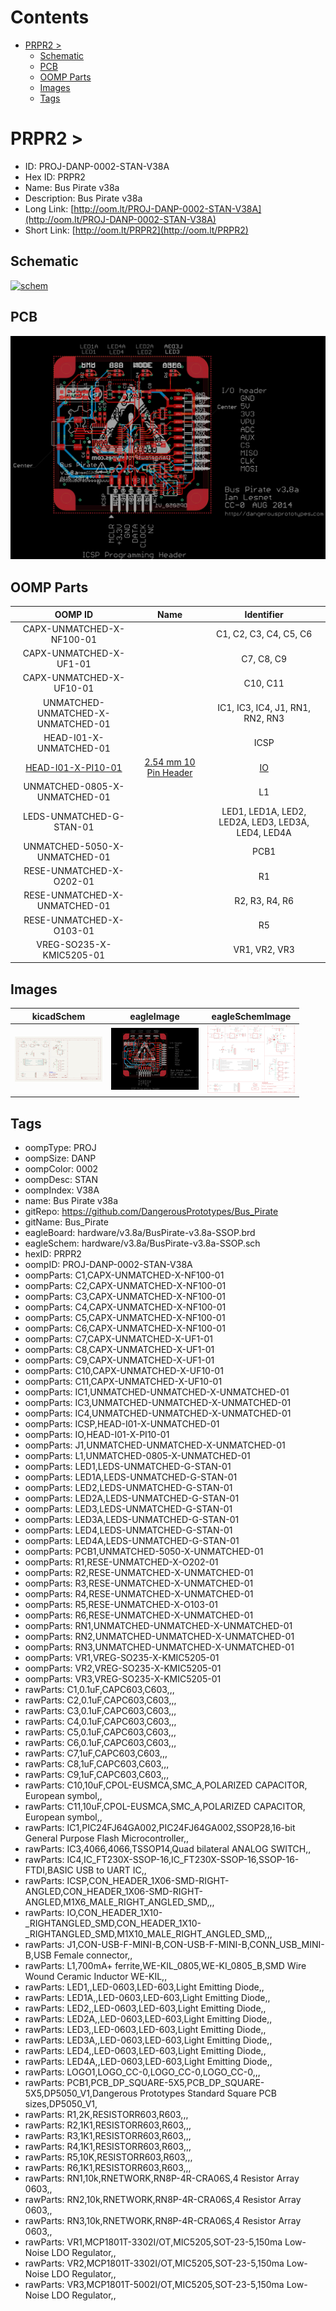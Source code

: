 



Contents
========

* [PRPR2 > ](#prpr2--)
	* [Schematic](#schematic)
	* [PCB](#pcb)
	* [OOMP Parts](#oomp-parts)
	* [Images](#images)
	* [Tags](#tags)

# PRPR2 > 

- ID: PROJ-DANP-0002-STAN-V38A
- Hex ID: PRPR2
- Name: Bus Pirate v38a
- Description: Bus Pirate v38a
- Long Link: [http://oom.lt/PROJ-DANP-0002-STAN-V38A](http://oom.lt/PROJ-DANP-0002-STAN-V38A)
- Short Link: [http://oom.lt/PRPR2](http://oom.lt/PRPR2)

## Schematic
  
[![schem](eagleSchemImage.png)](eagleSchemImage.png)
## PCB
  
[![pcb](eagleImage.png)](eagleImage.png)
## OOMP Parts
  

|OOMP ID|Name|Identifier|
| :---: | :---: | :---: |
|CAPX-UNMATCHED-X-NF100-01||C1, C2, C3, C4, C5, C6|
|CAPX-UNMATCHED-X-UF1-01||C7, C8, C9|
|CAPX-UNMATCHED-X-UF10-01||C10, C11|
|UNMATCHED-UNMATCHED-X-UNMATCHED-01||IC1, IC3, IC4, J1, RN1, RN2, RN3|
|HEAD-I01-X-UNMATCHED-01||ICSP|
|[HEAD-I01-X-PI10-01](https://github.com/oomlout/oomlout_OOMP_parts/tree/main/HEAD-I01-X-PI10-01/)|[2.54 mm 10 Pin Header](https://github.com/oomlout/oomlout_OOMP_parts/tree/main/HEAD-I01-X-PI10-01/)|[IO](https://github.com/oomlout/oomlout_OOMP_parts/tree/main/HEAD-I01-X-PI10-01/)|
|UNMATCHED-0805-X-UNMATCHED-01||L1|
|LEDS-UNMATCHED-G-STAN-01||LED1, LED1A, LED2, LED2A, LED3, LED3A, LED4, LED4A|
|UNMATCHED-5050-X-UNMATCHED-01||PCB1|
|RESE-UNMATCHED-X-O202-01||R1|
|RESE-UNMATCHED-X-UNMATCHED-01||R2, R3, R4, R6|
|RESE-UNMATCHED-X-O103-01||R5|
|VREG-SO235-X-KMIC5205-01||VR1, VR2, VR3|

## Images
  
  

|kicadSchem|eagleImage|eagleSchemImage|
| :---: | :---: | :---: |
|[![kicadSchem](kicadSchem_140.png)](kicadSchem.png)|[![eagleImage](eagleImage_140.png)](eagleImage.png)|[![eagleSchemImage](eagleSchemImage_140.png)](eagleSchemImage.png)|

## Tags

- oompType: PROJ
- oompSize: DANP
- oompColor: 0002
- oompDesc: STAN
- oompIndex: V38A
- name: Bus Pirate v38a
- gitRepo: https://github.com/DangerousPrototypes/Bus_Pirate
- gitName: Bus_Pirate
- eagleBoard: hardware/v3.8a/BusPirate-v3.8a-SSOP.brd
- eagleSchem: hardware/v3.8a/BusPirate-v3.8a-SSOP.sch
- hexID: PRPR2
- oompID: PROJ-DANP-0002-STAN-V38A
- oompParts: C1,CAPX-UNMATCHED-X-NF100-01
- oompParts: C2,CAPX-UNMATCHED-X-NF100-01
- oompParts: C3,CAPX-UNMATCHED-X-NF100-01
- oompParts: C4,CAPX-UNMATCHED-X-NF100-01
- oompParts: C5,CAPX-UNMATCHED-X-NF100-01
- oompParts: C6,CAPX-UNMATCHED-X-NF100-01
- oompParts: C7,CAPX-UNMATCHED-X-UF1-01
- oompParts: C8,CAPX-UNMATCHED-X-UF1-01
- oompParts: C9,CAPX-UNMATCHED-X-UF1-01
- oompParts: C10,CAPX-UNMATCHED-X-UF10-01
- oompParts: C11,CAPX-UNMATCHED-X-UF10-01
- oompParts: IC1,UNMATCHED-UNMATCHED-X-UNMATCHED-01
- oompParts: IC3,UNMATCHED-UNMATCHED-X-UNMATCHED-01
- oompParts: IC4,UNMATCHED-UNMATCHED-X-UNMATCHED-01
- oompParts: ICSP,HEAD-I01-X-UNMATCHED-01
- oompParts: IO,HEAD-I01-X-PI10-01
- oompParts: J1,UNMATCHED-UNMATCHED-X-UNMATCHED-01
- oompParts: L1,UNMATCHED-0805-X-UNMATCHED-01
- oompParts: LED1,LEDS-UNMATCHED-G-STAN-01
- oompParts: LED1A,LEDS-UNMATCHED-G-STAN-01
- oompParts: LED2,LEDS-UNMATCHED-G-STAN-01
- oompParts: LED2A,LEDS-UNMATCHED-G-STAN-01
- oompParts: LED3,LEDS-UNMATCHED-G-STAN-01
- oompParts: LED3A,LEDS-UNMATCHED-G-STAN-01
- oompParts: LED4,LEDS-UNMATCHED-G-STAN-01
- oompParts: LED4A,LEDS-UNMATCHED-G-STAN-01
- oompParts: PCB1,UNMATCHED-5050-X-UNMATCHED-01
- oompParts: R1,RESE-UNMATCHED-X-O202-01
- oompParts: R2,RESE-UNMATCHED-X-UNMATCHED-01
- oompParts: R3,RESE-UNMATCHED-X-UNMATCHED-01
- oompParts: R4,RESE-UNMATCHED-X-UNMATCHED-01
- oompParts: R5,RESE-UNMATCHED-X-O103-01
- oompParts: R6,RESE-UNMATCHED-X-UNMATCHED-01
- oompParts: RN1,UNMATCHED-UNMATCHED-X-UNMATCHED-01
- oompParts: RN2,UNMATCHED-UNMATCHED-X-UNMATCHED-01
- oompParts: RN3,UNMATCHED-UNMATCHED-X-UNMATCHED-01
- oompParts: VR1,VREG-SO235-X-KMIC5205-01
- oompParts: VR2,VREG-SO235-X-KMIC5205-01
- oompParts: VR3,VREG-SO235-X-KMIC5205-01
- rawParts: C1,0.1uF,CAPC603,C603,,,
- rawParts: C2,0.1uF,CAPC603,C603,,,
- rawParts: C3,0.1uF,CAPC603,C603,,,
- rawParts: C4,0.1uF,CAPC603,C603,,,
- rawParts: C5,0.1uF,CAPC603,C603,,,
- rawParts: C6,0.1uF,CAPC603,C603,,,
- rawParts: C7,1uF,CAPC603,C603,,,
- rawParts: C8,1uF,CAPC603,C603,,,
- rawParts: C9,1uF,CAPC603,C603,,,
- rawParts: C10,10uF,CPOL-EUSMCA,SMC_A,POLARIZED CAPACITOR, European symbol,,
- rawParts: C11,10uF,CPOL-EUSMCA,SMC_A,POLARIZED CAPACITOR, European symbol,,
- rawParts: IC1,PIC24FJ64GA002,PIC24FJ64GA002,SSOP28,16-bit General Purpose Flash Microcontroller,,
- rawParts: IC3,4066,4066,TSSOP14,Quad bilateral ANALOG SWITCH,,
- rawParts: IC4,IC_FT230X-SSOP-16,IC_FT230X-SSOP-16,SSOP-16-FTDI,BASIC USB to UART IC,,
- rawParts: ICSP,CON_HEADER_1X06-SMD-RIGHT-ANGLED,CON_HEADER_1X06-SMD-RIGHT-ANGLED,M1X6_MALE_RIGHT_ANGLED_SMD,,,
- rawParts: IO,CON_HEADER_1X10-_RIGHTANGLED_SMD,CON_HEADER_1X10-_RIGHTANGLED_SMD,M1X10_MALE_RIGHT_ANGLED_SMD,,,
- rawParts: J1,CON-USB-F-MINI-B,CON-USB-F-MINI-B,CONN_USB_MINI-B,USB Female connector,,
- rawParts: L1,700mA+ ferrite,WE-KIL_0805,WE-KI_0805_B,SMD Wire Wound Ceramic Inductor WE-KIL,,
- rawParts: LED1,,LED-0603,LED-603,Light Emitting Diode,,
- rawParts: LED1A,,LED-0603,LED-603,Light Emitting Diode,,
- rawParts: LED2,,LED-0603,LED-603,Light Emitting Diode,,
- rawParts: LED2A,,LED-0603,LED-603,Light Emitting Diode,,
- rawParts: LED3,,LED-0603,LED-603,Light Emitting Diode,,
- rawParts: LED3A,,LED-0603,LED-603,Light Emitting Diode,,
- rawParts: LED4,,LED-0603,LED-603,Light Emitting Diode,,
- rawParts: LED4A,,LED-0603,LED-603,Light Emitting Diode,,
- rawParts: LOGO1,LOGO_CC-0,LOGO_CC-0,LOGO_CC-0,,,
- rawParts: PCB1,PCB_DP_SQUARE-5X5,PCB_DP_SQUARE-5X5,DP5050_V1,Dangerous Prototypes Standard Square PCB sizes,DP5050_V1,
- rawParts: R1,2K,RESISTORR603,R603,,,
- rawParts: R2,1K1,RESISTORR603,R603,,,
- rawParts: R3,1K1,RESISTORR603,R603,,,
- rawParts: R4,1K1,RESISTORR603,R603,,,
- rawParts: R5,10K,RESISTORR603,R603,,,
- rawParts: R6,1K1,RESISTORR603,R603,,,
- rawParts: RN1,10k,RNETWORK,RN8P-4R-CRA06S,4 Resistor Array 0603,,
- rawParts: RN2,10k,RNETWORK,RN8P-4R-CRA06S,4 Resistor Array 0603,,
- rawParts: RN3,10k,RNETWORK,RN8P-4R-CRA06S,4 Resistor Array 0603,,
- rawParts: VR1,MCP1801T-3302I/OT,MIC5205,SOT-23-5,150ma Low-Noise LDO Regulator,,
- rawParts: VR2,MCP1801T-3302I/OT,MIC5205,SOT-23-5,150ma Low-Noise LDO Regulator,,
- rawParts: VR3,MCP1801T-5002I/OT,MIC5205,SOT-23-5,150ma Low-Noise LDO Regulator,,
